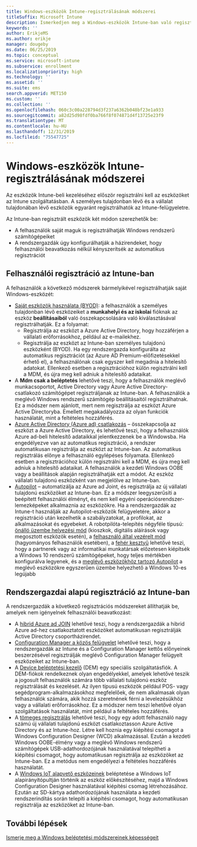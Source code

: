 ```yaml
---
title: Windows-eszközök Intune-regisztrálásának módszerei
titleSuffix: Microsoft Intune
description: Ismerkedjen meg a Windows-eszközök Intune-ban való regisztrálásának különböző módjaival
keywords: ''
author: ErikjeMS
ms.author: erikje
manager: dougeby
ms.date: 06/25/2019
ms.topic: conceptual
ms.service: microsoft-intune
ms.subservice: enrollment
ms.localizationpriority: high
ms.technology: ''
ms.assetid: ''
ms.suite: ems
search.appverid: MET150
ms.custom: ''
ms.collection: ''
ms.openlocfilehash: 060c3c00a228794d3f237a6362b048bf23e1a933
ms.sourcegitcommit: a82d25d98fdf0ba766f8f074871d4f13725e23f9
ms.translationtype: MT
ms.contentlocale: hu-HU
ms.lasthandoff: 12/31/2019
ms.locfileid: "75547725"
---
```

# <a name="intune-enrollment-methods-for-windows-devices"></a>Windows-eszközök Intune-regisztrálásának módszerei

Az eszközök Intune-beli kezeléséhez először regisztrálni kell az eszközöket az Intune szolgáltatásban. A személyes tulajdonban lévő és a vállalat tulajdonában lévő eszközök egyaránt regisztrálhatók az Intune-felügyeletre. 

Az Intune-ban regisztrált eszközök két módon szerezhetők be:
- A felhasználók saját maguk is regisztrálhatják Windows rendszerű számítógépeiket 
- A rendszergazdák úgy konfigurálhatják a házirendeket, hogy felhasználói beavatkozás nélkül kényszerítsék az automatikus regisztrációt

## <a name="user-self-enrollment-in-intune"></a>Felhasználói regisztráció az Intune-ban

A felhasználók a következő módszerek bármelyikével regisztrálhatják saját Windows-eszközét:

- [Saját eszközök használata (BYOD)](https://docs.microsoft.com/intune-user-help/enroll-windows-10-device): a felhasználók a személyes tulajdonban lévő eszközeiket a **munkahelyi és az iskolai** fióknak az eszköz **beállításaiból** való összekapcsolására való kiválasztásával regisztrálhatják. Ez a folyamat:
  - Regisztrálja az eszközt a Azure Active Directory, hogy hozzáférjen a vállalati erőforrásokhoz, például az e-mailekhez.
  - Regisztrálja az eszközt az Intune-ban személyes tulajdonú eszközként (BYOD).
Ha egy rendszergazda konfigurálta az automatikus regisztrációt (az Azure AD Premium-előfizetésekkel érhető el), a felhasználónak csak egyszer kell megadnia a hitelesítő adatokat. Ellenkező esetben a regisztrációhoz külön regisztrálni kell a MDM, és újra meg kell adniuk a hitelesítő adataikat.  
- A **Mdm csak a beléptetés** lehetővé teszi, hogy a felhasználók meglévő munkacsoportot, Active Directory vagy Azure Active Directory-csatlakozó számítógépet regisztráljanak az Intune-ban. A felhasználók a meglévő Windows rendszerű számítógép beállításaitól regisztrálhatnak. Ez a módszer nem ajánlott, mert nem regisztrálja az eszközt Azure Active Directoryba. Emellett megakadályozza az olyan funkciók használatát, mint a feltételes hozzáférés.
- [Azure Active Directory (Azure ad) csatlakozás](https://docs.microsoft.com/azure/active-directory/user-help/user-help-join-device-on-network) – összekapcsolja az eszközt a Azure Active Directory, és lehetővé teszi, hogy a felhasználók Azure ad-beli hitelesítő adataikkal jelentkezzenek be a Windowsba. Ha engedélyezve van az automatikus regisztráció, a rendszer automatikusan regisztrálja az eszközt az Intune-ban. Az automatikus regisztrálás előnye a felhasználó egylépéses folyamata. Ellenkező esetben a regisztrációhoz külön regisztrálni kell a MDM, és újra meg kell adniuk a hitelesítő adataikat. A felhasználók a kezdeti Windows OOBE vagy a beállítások alapján regisztrálhatják ezt a módot. Az eszköz vállalati tulajdonú eszközként van megjelölve az Intune-ban.
- [Autopilot](enrollment-autopilot.md) – automatizálja az Azure ad Joint, és regisztrálja az új vállalati tulajdonú eszközöket az Intune-ban. Ez a módszer leegyszerűsíti a beépített felhasználói élményt, és nem kell egyéni operációsrendszer-lemezképeket alkalmaznia az eszközökre. Ha a rendszergazdák az Intune-t használják az Autopilot-eszközök felügyeletére, akkor a regisztráció után kezelhetik a szabályzatokat, a profilokat, az alkalmazásokat és egyebeket.  A robotpilóta-telepítés négyféle típusú: [önálló üzembe helyezési mód](https://docs.microsoft.com/windows/deployment/windows-autopilot/self-deploying) (kioszkok, digitális aláírások vagy megosztott eszközök esetén), a [felhasználó által vezérelt mód](https://docs.microsoft.com/windows/deployment/windows-autopilot/user-driven) (hagyományos felhasználók esetében), a [fehér kesztyű](https://docs.microsoft.com/windows/deployment/windows-autopilot/white-glove) lehetővé teszi, hogy a partnerek vagy az informatikai munkatársak előzetesen kiépítsék a Windows 10 rendszerű számítógépeket, hogy teljes mértékben konfigurálva legyenek, és a [meglévő eszközökhöz tartozó Autopilot](https://docs.microsoft.com/windows/deployment/windows-autopilot/existing-devices) a meglévő eszközökre egyszerűen üzembe helyezhető a Windows 10-es legújabb

## <a name="administrator-based-enrollment-in-intune"></a>Rendszergazdai alapú regisztráció az Intune-ban

A rendszergazdák a következő regisztrációs módszereket állíthatják be, amelyek nem igényelnek felhasználói beavatkozást:

- A [hibrid Azure ad JOIN](https://docs.microsoft.com/windows/client-management/mdm/enroll-a-windows-10-device-automatically-using-group-policy) lehetővé teszi, hogy a rendszergazdák a hibrid Azure ad-hez csatlakoztatott eszközöket automatikusan regisztrálják Active Directory csoportházirendet. 
- [Configuration Manager a közös felügyelet](https://docs.microsoft.com/configmgr/comanage/overview) lehetővé teszi, hogy a rendszergazdák az Intune és a Configuration Manager kettős előnyeinek beszerzésével regisztrálják meglévő Configuration Manager felügyelt eszközeiket az Intune-ban. 
- A [Device beléptetési kezelő](device-enrollment-manager-enroll.md) (DEM) egy speciális szolgáltatásfiók. A DEM-fiókok rendelkeznek olyan engedélyekkel, amelyek lehetővé teszik a jogosult felhasználók számára több vállalati tulajdonú eszköz regisztrálását és kezelését. Az ilyen típusú eszközök például POS- vagy segédprogram-alkalmazásokhoz megfelelőek, de nem alkalmasak olyan felhasználók számára, akik hozzá szeretnének férni a levelezésükhöz vagy a vállalati erőforrásokhoz. Ez a módszer nem teszi lehetővé olyan szolgáltatások használatát, mint például a feltételes hozzáférés. 
- A [tömeges regisztrálás](../windows-bulk-enroll.md) lehetővé teszi, hogy egy adott felhasználó nagy számú új vállalati tulajdonú eszközt csatlakoztasson Azure Active Directory és az Intune-hoz. Létre kell hoznia egy kiépítési csomagot a Windows Configuration Designer (WCD) alkalmazással. Ezután a kezdeti Windows OOBE-élmény vagy a meglévő Windows rendszerű számítógépek USB-adathordozójának használatával telepítheti a kiépítési csomagot, hogy automatikusan regisztrálja az eszközöket az Intune-ban. Ez a metódus nem engedélyezi a feltételes hozzáférés használatát. 
- A [Windows IoT alapvető eszközeinek](https://docs.microsoft.com/windows/iot-core/manage-your-device/intunedeviceenrollment) beléptetése a Windows IoT alapirányítópultján történik az eszköz előkészítéséhez, majd a Windows Configuration Designer használatával kiépítési csomag létrehozásához. Ezután az SD-kártya adathordozójának használata a kezdeti rendszerindítás során telepíti a kiépítési csomagot, hogy automatikusan regisztrálja az eszközöket az Intune-ban.

## <a name="next-steps"></a>További lépések

[Ismerje meg a Windows beléptetési módszereinek képességeit](enrollment-method-capab.md)
